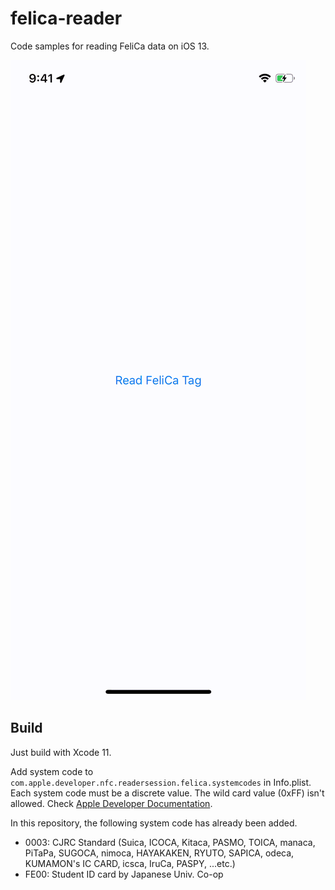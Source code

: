 # felica-reader

Code samples for reading FeliCa data on iOS 13.

![Demo](demo.gif)

## Build

Just build with Xcode 11.


Add system code to `com.apple.developer.nfc.readersession.felica.systemcodes` in Info.plist.
Each system code must be a discrete value. The wild card value (0xFF) isn't allowed.
Check [Apple Developer Documentation](https://developer.apple.com/documentation/bundleresources/information_property_list/systemcodes).

In this repository, the following system code has already been added.

- 0003: CJRC Standard (Suica, ICOCA, Kitaca, PASMO, TOICA, manaca, PiTaPa, SUGOCA, nimoca, HAYAKAKEN, RYUTO, SAPICA, odeca, KUMAMON's IC CARD, icsca, IruCa, PASPY, ...etc.)
- FE00: Student ID card by Japanese Univ. Co-op
